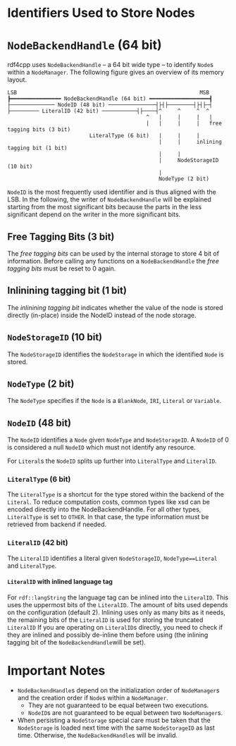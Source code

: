 # Identifiers Used to Store Nodes

# `NodeBackendHandle` (64 bit)
rdf4cpp uses `NodeBackendHandle` – a 64 bit wide type – to identify `Node`s within a `NodeManager`.
The following figure gives an overview of its memory layout.
```
LSB                                                          MSB
┣━━━━━━━━━━━━━━━━ NodeBackendHandle (64 bit) ━━━━━━━━━━━━━━━━━━━┫
├────────────── NodeID (48 bit) ───────────────┤├┤├────────┤├┤├─┤
├───────── LiteralID (42 bit) ───────────┤├────┤^     ^     ^  ^
                                            ^   |     |     |   |
                                            |   |     |     |   free tagging bits (3 bit)
                          LiteralType (6 bit)   |     |     |
                                                |     |     inlining tagging bit (1 bit)
                                                |     |
                                                |     NodeStorageID (10 bit)
                                                |
                                                NodeType (2 bit)                                                                                               
```

`NodeID` is the most frequently used identifier and is thus aligned with the LSB.
In the following, the writer of `NodeBackendHandle` will be explained starting from the most significant bits because the
parts in the less significant depend on the writer in the more significant bits.

## Free Tagging Bits (3 bit)

The _free tagging bits_ can be used by the internal storage to store 4 bit of information. Before calling any functions
on a `NodeBackendHandle` the _free tagging bits_ must be reset to 0 again.

## Inlinining tagging bit (1 bit)

The _inlinining tagging bit_ indicates whether the value of the node is stored directly (in-place) inside the NodeID
instead of the node storage.

## `NodeStorageID` (10 bit)

The `NodeStorageID` identifies the `NodeStorage` in which the identified `Node` is stored.

## `NodeType` (2 bit)

The `NodeType` specifies if the `Node` is a `BlankNode`, `IRI`, `Literal` or `Variable`.

## `NodeID` (48 bit)

The `NodeID` identifies a `Node` given `NodeType` and `NodeStorageID`. A `NodeID` of 0 is considered a null `NodeID`
which must not identify any resource.

For `Literal`s the `NodeID` splits up further into `LiteralType` and `LiteralID`.

### `LiteralType` (6 bit)

The `LiteralType` is a shortcut for the type stored within the backend of the `Literal`.
To reduce computation costs, common types like xsd can be encoded directly into the NodeBackendHandle.
For all other types, `LiteralType` is set to `OTHER`.
In that case, the type information must be retrieved from backend if needed.

### `LiteralID` (42 bit)

The `LiteralID` identifies a literal given `NodeStorageID`, `NodeType==Literal` and `LiteralType`.

#### `LiteralID` with inlined language tag

For `rdf::langString` the language tag can be inlined into the `LiteralID`.
This uses the uppermost bits of the `LiteralID`. The amount of bits used depends on the configuration (default 2).
Inlining uses only as many bits as it needs, the remaining bits of the `LiteralID` is used for storing the
truncated `LiteralID`
If you are operating on `LiteralID`s directly, you need to check if they are inlined and possibly de-inline them before
using (the inlining tagging bit of the `NodeBackendHandle`will be set).

# Important Notes

- `NodeBackendHandle`s depend on the initialization order of `NodeManager`s and the creation order if `Node`s within
  a `NodeManager`.
  - They are not guaranteed to be equal between two executions.
  - `NodeID`s are not guaranteed to be equal between two `NodeManager`s.
- When persisting a `NodeStorage` special care must be taken that the `NodeStorage` is loaded next time with the
  same `NodeStorageID` as last time. Otherwise, the `NodeBackendHandle`s will be invalid.